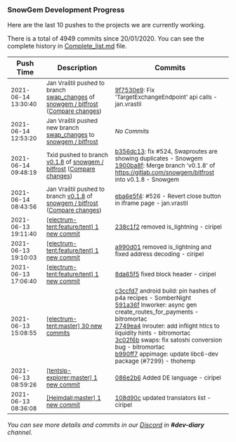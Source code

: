 
### SnowGem Development Progress

Here are the last 10 pushes to the projects we are currently working.

There is a total of 4949 commits since 20/01/2020. You can see the complete history in
 [Complete_list.md](Complete_list.md) file.

| Push Time | Description | Commits |
| --- | --- | --- |
| <sub>2021-06-14 13:30:40</sub> | <sub>Jan Vraštil pushed to branch [swap\_changes](https://gitlab.com/snowgem/bitfrost/commits/swap_changes) of [snowgem / bitfrost](https://gitlab.com/snowgem/bitfrost) ([Compare changes](https://gitlab.com/snowgem/bitfrost/compare/48cc8dc652f27a9acdf131b5547a7c084af18234...9f7530e9a3253cc3ea417e55d348dfde76d53b2c))</sub> | <sub>[9f7530e9](https://gitlab.com/snowgem/bitfrost/-/commit/9f7530e9a3253cc3ea417e55d348dfde76d53b2c): Fix 'TargetExchangeEndpoint' api calls - jan.vrastil</sub> |
| <sub>2021-06-14 12:53:20</sub> | <sub>Jan Vraštil pushed new branch [swap\_changes](https://gitlab.com/snowgem/bitfrost/commits/swap_changes) to [snowgem / bitfrost](https://gitlab.com/snowgem/bitfrost)</sub> | <sub>_No Commits_</sub> |
| <sub>2021-06-14 09:48:19</sub> | <sub>Txid pushed to branch [v0\.1\.8](https://gitlab.com/snowgem/bitfrost/commits/v0.1.8) of [snowgem / bitfrost](https://gitlab.com/snowgem/bitfrost) ([Compare changes](https://gitlab.com/snowgem/bitfrost/compare/eba6e5f4f573555ffaedd0449ad4723078078156...1900ba8ff1cc354069c01a2b23c75afe86ac4952))</sub> | <sub>[b356dc13](https://gitlab.com/snowgem/bitfrost/-/commit/b356dc13c4336675473c4f6151a167e101e201a8): fix #524, Swaproutes are showing duplicates - Snowgem<br>[1900ba8f](https://gitlab.com/snowgem/bitfrost/-/commit/1900ba8ff1cc354069c01a2b23c75afe86ac4952): Merge branch 'v0.1.8' of https://gitlab.com/snowgem/bitfrost into v0.1.8 - Snowgem</sub> |
| <sub>2021-06-14 08:43:56</sub> | <sub>Jan Vraštil pushed to branch [v0\.1\.8](https://gitlab.com/snowgem/bitfrost/commits/v0.1.8) of [snowgem / bitfrost](https://gitlab.com/snowgem/bitfrost) ([Compare changes](https://gitlab.com/snowgem/bitfrost/compare/1dae211e9d98b532b2eb15385e60d524d40adf7c...eba6e5f4f573555ffaedd0449ad4723078078156))</sub> | <sub>[eba6e5f4](https://gitlab.com/snowgem/bitfrost/-/commit/eba6e5f4f573555ffaedd0449ad4723078078156): #526 - Revert close button in iframe page - jan.vrastil</sub> |
| <sub>2021-06-13 19:11:40</sub> | <sub>[[electrum-tent:feature/tent] 1 new commit](https://github.com/ciripel/electrum-tent/commit/238c1f22aeb00b108f6a81de595e64aa51a5afd7)</sub> | <sub>[238c1f2](https://github.com/ciripel/electrum-tent/commit/238c1f22aeb00b108f6a81de595e64aa51a5afd7) removed is_lightning - ciripel</sub> |
| <sub>2021-06-13 19:10:03</sub> | <sub>[[electrum-tent:feature/tent] 1 new commit](https://github.com/ciripel/electrum-tent/commit/a990d0182b89b56c6170eb6d711ae0e91ccffdd3)</sub> | <sub>[a990d01](https://github.com/ciripel/electrum-tent/commit/a990d0182b89b56c6170eb6d711ae0e91ccffdd3) removed is_lightning and fixed address decoding - ciripel</sub> |
| <sub>2021-06-13 17:06:40</sub> | <sub>[[electrum-tent:feature/tent] 1 new commit](https://github.com/ciripel/electrum-tent/commit/8da65f5b77993265e3e791aac2fb8f7292cfc55d)</sub> | <sub>[8da65f5](https://github.com/ciripel/electrum-tent/commit/8da65f5b77993265e3e791aac2fb8f7292cfc55d) fixed block header - ciripel</sub> |
| <sub>2021-06-13 15:08:55</sub> | <sub>[[electrum-tent:master] 30 new commits](https://github.com/ciripel/electrum-tent/compare/cad4e77853b1...fbd8c5f7b039)</sub> | <sub>[c3ccfd7](https://github.com/ciripel/electrum-tent/commit/c3ccfd7d19cb6bd8f6ee2dbe45d0d9d1d6cd0359) android build: pin hashes of p4a recipes - SomberNight<br>[591a36f](https://github.com/ciripel/electrum-tent/commit/591a36fb3b47b6d5b6a14fc09bf3760961abd1a9) lnworker: async gen create_routes_for_payments - bitromortac<br>[2749ea4](https://github.com/ciripel/electrum-tent/commit/2749ea4d495c704a861b34a3853975f281767ba2) lnrouter: add inflight htlcs to liquidity hints - bitromortac<br>[3c02f6b](https://github.com/ciripel/electrum-tent/commit/3c02f6b9221bb7b4f031374106d78a845e40a6f6) swaps: fix satoshi conversion bug - bitromortac<br>[b990ff7](https://github.com/ciripel/electrum-tent/commit/b990ff78a53de18b9de1eaa2cef4b7177c032a2f) appimage: update libc6-dev package (#7299) - thohemp</sub> |
| <sub>2021-06-13 08:59:26</sub> | <sub>[[tentslp-explorer:master] 1 new commit](https://github.com/TENTSLP/tentslp-explorer/commit/086e2b6645f0662921009c2a543e29961d6bc2bc)</sub> | <sub>[086e2b6](https://github.com/TENTSLP/tentslp-explorer/commit/086e2b6645f0662921009c2a543e29961d6bc2bc) Added DE language - ciripel</sub> |
| <sub>2021-06-13 08:36:08</sub> | <sub>[[Heimdall:master] 1 new commit](https://github.com/ciripel/Heimdall/commit/108d90ca198fead98f8cf6aeee00a7e680029308)</sub> | <sub>[108d90c](https://github.com/ciripel/Heimdall/commit/108d90ca198fead98f8cf6aeee00a7e680029308) updated translators list - ciripel</sub> |

_You can see more details and commits in our [Discord](https://discord.gg/zumGnbg) in **#dev-diary** channel._
